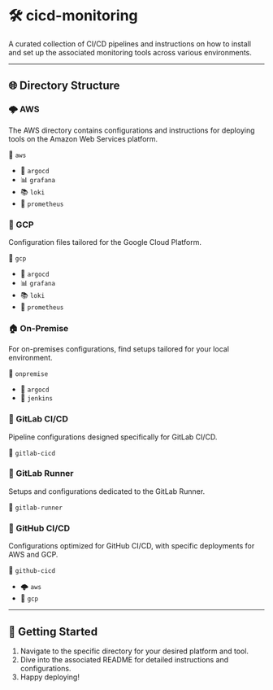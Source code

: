 # 🛠️ cicd-monitoring

A curated collection of CI/CD pipelines and instructions on how to install and set up the associated monitoring tools across various environments.

---

## 🌐 Directory Structure

### 🌩️ AWS 

The AWS directory contains configurations and instructions for deploying tools on the Amazon Web Services platform.

📁 `aws`
- 🚀 `argocd`
- 📊 `grafana`
- 📚 `loki`
- 🔔 `prometheus`

### 🚀 GCP

Configuration files tailored for the Google Cloud Platform.

📁 `gcp`
- 🚀 `argocd`
- 📊 `grafana`
- 📚 `loki`
- 🔔 `prometheus`

### 🏠 On-Premise

For on-premises configurations, find setups tailored for your local environment.

📁 `onpremise`
- 🚀 `argocd`
- 🔧 `jenkins`

### 🦊 GitLab CI/CD

Pipeline configurations designed specifically for GitLab CI/CD.

📁 `gitlab-cicd`

### 🏃 GitLab Runner

Setups and configurations dedicated to the GitLab Runner.

📁 `gitlab-runner`

### 🐙 GitHub CI/CD

Configurations optimized for GitHub CI/CD, with specific deployments for AWS and GCP.

📁 `github-cicd`
- 🌩️ `aws`
- 🚀 `gcp`

---

## 🚀 Getting Started

1. Navigate to the specific directory for your desired platform and tool.
2. Dive into the associated README for detailed instructions and configurations.
3. Happy deploying!
